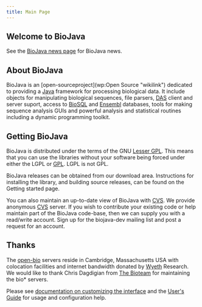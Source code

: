 ```yaml
---
title: Main Page
---
```


Welcome to BioJava
------------------

See the [BioJava news page](http://biojava.open-bio.org/news) for
BioJava news.

About BioJava
-------------

BioJava is an [open-sourceproject](wp:Open Source "wikilink") dedicated
to providing a [Java](http://www.java.sun.com) framework for processing
biological data. It include objects for manipulating biological
sequences, file parsers, [DAS](http://biodas.org/) client and server
suport, access to [BioSQL](http://www.biosql.org/) and
[Ensembl](http://www.ensembl.org) databases, tools for making sequence
analysis GUIs and powerful analysis and statistical routines including a
dynamic programming toolkit.

Getting BioJava
---------------

BioJava is distributed under the terms of the GNU [Lesser
GPL](http://www.gnu.org/licenses/lgpl.html). This means that you can use
the libraries without your software being forced under either the LGPL
or [GPL](http://www.gnu.org/licenses/gpl.html). LGPL is not GPL.

BioJava releases can be obtained from our download area. Instructions
for installing the library, and building source releases, can be found
on the Getting started page.

You can also maintain an up-to-date view of BioJava with
[CVS](http://www.cvs.org/). We provide anonymous
[CVS](wp:Concurrent_Versions_System "wikilink") server. If you wish to
contribute your existing code or help maintain part of the BioJava
code-base, then we can supply you with a read/write account. Sign up for
the biojava-dev mailing list and post a request for an account.

Thanks
------

The [open-bio](http://www.open-bio.org/) servers reside in Cambridge,
Massachusetts USA with colocation facilities and internet bandwidth
donated by [Wyeth](http://www.wyeth.com/) Research. We would like to
thank Chris Dagdigian from [The Bioteam](http://www.bioteam.net/) for
maintaining the bio\* servers.

Please see [documentation on customizing the
interface](http://meta.wikipedia.org/wiki/MediaWiki_i18n) and the
[User's Guide](http://meta.wikipedia.org/wiki/MediaWiki_User%27s_Guide)
for usage and configuration help.
